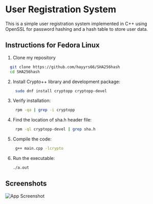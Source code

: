 
# User Registration System


This is a simple user registration system implemented in C++ using OpenSSL for password hashing and a hash table to store user data. 


## Instructions for Fedora Linux
1. Clone my repository

```bash
  git clone https://github.com/hayyrs66/SHA256hash
  cd SHA256hash
```

2. Install Crypto++ library and development package:
   ```bash
    sudo dnf install cryptopp cryptopp-devel
    ```

3. Verify installation:
   ```bash
    rpm -qa | grep -i cryptopp

    ```
4. Find the location of sha.h header file:
   ```bash
    rpm -ql cryptopp-devel | grep sha.h

    ```

5. Compile the code:
   ```bash
    g++ main.cpp -lcrypto
    ```

6. Run the executable:
    ```bash
    ./a.out

    ```

## Screenshots

![App Screenshot](/media/hero.png)

